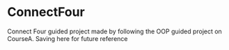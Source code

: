 # ConnectFour
Connect Four guided project made by following the OOP guided project on CourseA. Saving here for future reference
